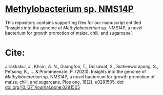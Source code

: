 # [Methylobacterium sp. NMS14P](https://doi.org/10.1371/journal.pone.0281505)

This repository contains supporting files for our manuscript entitled "Insights into the genome of *Methylobacterium* sp. NMS14P, a novel bacterium for growth promotion of maize, chili, and sugarcane".

# Cite:
Jirakkakul, J., Khoiri, A. N., Duangfoo, T., Dulsawat, S., Sutheeworapong, S., Petsong, K., ... & Prommeenate, P. (2023). Insights into the genome of *Methylobacterium* sp. NMS14P, a novel bacterium for growth promotion of maize, chili, and sugarcane. Plos one, 18(2), e0281505. doi: [doi.org/10.1371/journal.pone.0281505](https://doi.org/10.1371/journal.pone.0281505)
